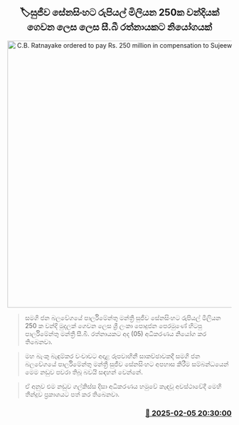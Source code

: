 <p align='center'><b><h2 align='center' title='C.B. Ratnayake ordered to pay Rs. 250 million in compensation to Sujeewa Senasinghe'>🏷සුජීව සේනසිංහට රුපියල් මිලියන 250ක වන්දියක් ගෙවන ලෙස ලෙස සී.බී රත්නායකට නියෝගයක්</h2></b></p>
<p align='center'><img src='https://helakuru.sgp1.cdn.digitaloceanspaces.com/esana/images/lib/court-gg.jpg' width='600' alt='C.B. Ratnayake ordered to pay Rs. 250 million in compensation to Sujeewa Senasinghe'></p>

> සමගි ජන බලවේගයේ පාර්ලිමේන්තු මන්ත්‍රී සුජීව සේනසිංහට රුපියල් මිලියන 250 ක වන්දි මුදලක් ගෙවන ලෙස ශ්‍රී ලංකා පොදුජන පෙරමුණේ හිටපු පාර්ලිමේන්තු මන්ත්‍රී සී.බී. රත්නායකට අද (05) අධි​කරණය නියෝග කර තිබෙනවා.

> මහ බැංකු බැඳුම්කර වංචාවට අදාළ රූපවාහිනී සාකච්ඡාවකදී සමගි ජන බලවේගයේ පාර්ලිමේන්තු මන්ත්‍රී සුජීව සේනසිංහට අපහාස කිරීම සම්බන්ධයෙන් මෙම නඩුව පවරා තිබූ බවයි සඳහන් වෙන්නේ.

> ඒ අනුව එම නඩුව ගල්කිස්ස දිසා අධිකරණය හමුවේ කැඳවූ අවස්ථාවේදී මෙහි තීන්දුව ප්‍රකාශයට පත් කර තිබෙනවා. 



<h3 align='right'><a href='https://www.helakuru.lk/esana/p/107202/'>📅 2025-02-05 20:30:00</a></h3>

